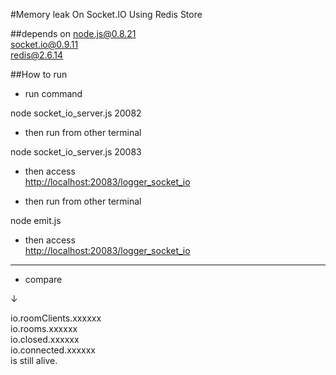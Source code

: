 #Memory leak On Socket.IO Using Redis Store 

##depends on
node.js@0.8.21  
socket.io@0.9.11  
redis@2.6.14

##How to run

* run command

node socket_io_server.js 20082

* then run from other terminal

node socket_io_server.js 20083

* then access  
[http://localhost:20083/logger_socket_io](http://localhost:20083/logger_socket_io "http://localhost:20083/logger_socket_io")


* then run from other terminal

node emit.js
	

* then access  
[http://localhost:20083/logger_socket_io](http://localhost:20083/logger_socket_io "http://localhost:20083/logger_socket_io")


***

* compare

↓

io.roomClients.xxxxxx  
io.rooms.xxxxxx  
io.closed.xxxxxx  
io.connected.xxxxxx  
is still alive.